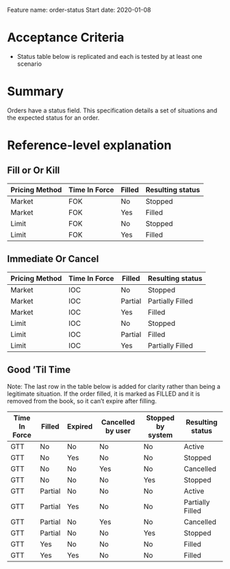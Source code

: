 Feature name: order-status
Start date: 2020-01-08

# Acceptance Criteria
- Status table below is replicated and each is tested by at least one scenario

# Summary
Orders have a status field. This specification details a set of situations and the expected status for an order.

# Reference-level explanation

## Fill or Or Kill
| Pricing Method | Time In Force | Filled | Resulting status |
|----------------|---------------|--------|------------------|
| Market         |      FOK      |   No   |      Stopped     |
| Market         |      FOK      |   Yes  |      Filled      |
| Limit          |      FOK      |   No   |      Stopped     |
| Limit          |      FOK      |   Yes  |      Filled      |


## Immediate Or Cancel
| Pricing Method | Time In Force | Filled  | Resulting status |
|----------------|---------------|---------|------------------|
| Market         |      IOC      |    No   |      Stopped     |
| Market         |      IOC      | Partial |      Partially Filled      |
| Market         |      IOC      |   Yes   |  Filled |
| Limit          |      IOC      |    No   |      Stopped     |
| Limit          |      IOC      | Partial |  Filled |
| Limit          |      IOC      |   Yes   |      Partially Filled      |


## Good ’Til Time
Note: The last row in the table below is added for clarity rather than being a legitimate situation. If the order filled, it is marked as FILLED and it is removed from the book, so it can’t expire after filling. 

| Time In Force | Filled  | Expired | Cancelled by user | Stopped by system | Resulting status |
|---------------|---------|---------|-------------------|-------------------|------------------|
|      GTT      |    No   |    No   |         No        |         No        |      Active      |
|      GTT      |    No   |   Yes   |         No        |         No        |      Stopped     |
|      GTT      |    No   |    No   |        Yes        |         No        |     Cancelled    |
|      GTT      |    No   |    No   |         No        |        Yes        |      Stopped     |
|      GTT      | Partial |    No   |         No        |         No        |      Active      |
|      GTT      | Partial |   Yes   |         No        |         No        | Partially Filled |
|      GTT      | Partial |    No   |        Yes        |         No        |     Cancelled    |
|      GTT      | Partial |    No   |         No        |        Yes        |      Stopped     |
|      GTT      |   Yes   |    No   |         No        |         No        |      Filled      |
|      GTT      |   Yes   |   Yes   |         No        |         No        |      Filled      |